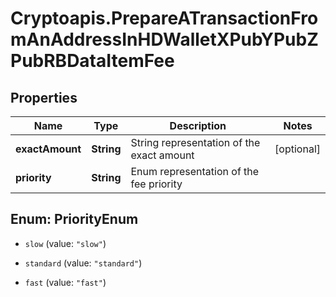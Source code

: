 # Cryptoapis.PrepareATransactionFromAnAddressInHDWalletXPubYPubZPubRBDataItemFee

## Properties

Name | Type | Description | Notes
------------ | ------------- | ------------- | -------------
**exactAmount** | **String** | String representation of the exact amount | [optional] 
**priority** | **String** | Enum representation of the fee priority | 



## Enum: PriorityEnum


* `slow` (value: `"slow"`)

* `standard` (value: `"standard"`)

* `fast` (value: `"fast"`)




